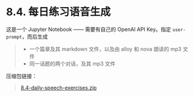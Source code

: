 # 8.4. 每日练习语音生成

这是一个 Jupyter Notebook —— 需要有自己的 OpenAI API Key。指定 `user-prompt`，而后生成

> * 一个篇章及其 markdown 文件，以及由 alloy 和 nova 朗读的 mp3 文件
> * 同一话题的两个对话，及其 mp3 文件

压缩包链接：

> [8.4-daily-speech-exercises.zip](https://1000h.org/public/jupyter-notebooks/8.4-daily-speech-exercises.zip)

